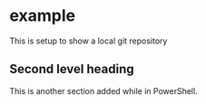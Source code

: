 # example

This is setup to show a local git repository

## Second level heading

This is another section added while in PowerShell.